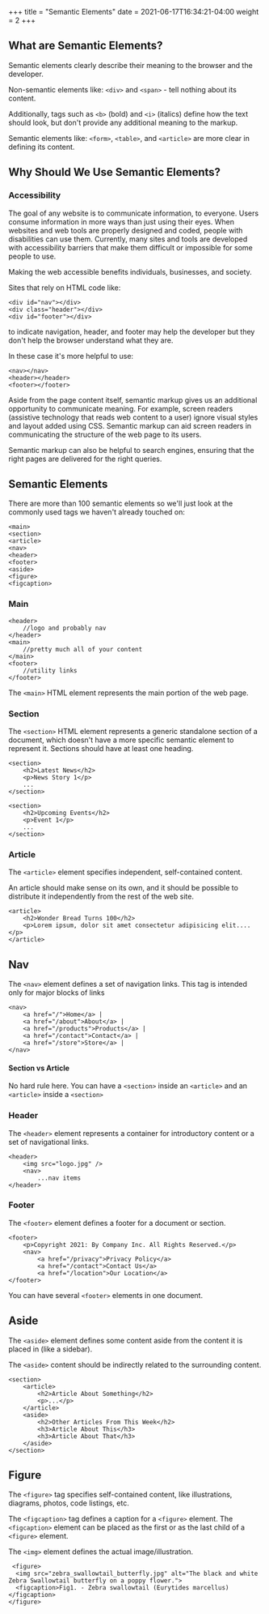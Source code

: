 +++
title = "Semantic Elements"
date = 2021-06-17T16:34:21-04:00
weight = 2
+++

## What are Semantic Elements?

Semantic elements clearly describe their meaning to the browser and the developer.

Non-semantic elements like: ```<div>``` and ```<span>``` - tell nothing about its content.

Additionally, tags such as ```<b>``` (bold) and ```<i>``` (italics) define how the text should look, but don't provide any additional meaning to the markup. 

Semantic elements like: ```<form>```, ```<table>```, and ```<article>``` are more clear in defining its content.


## Why Should We Use Semantic Elements?

### Accessibility

The goal of any website is to communicate information, to everyone. Users consume information in more ways than just using their eyes. When websites and web tools are properly designed and coded, people with disabilities can use them. Currently, many sites and tools are developed with accessibility barriers that make them difficult or impossible for some people to use.

Making the web accessible benefits individuals, businesses, and society.

Sites that rely on HTML code like: 

```
<div id="nav"></div>
<div class="header"></div>
<div id="footer"></div>
```

to indicate navigation, header, and footer may help the developer but they don't help the browser understand what they are.

In these case it's more helpful to use:

```
<nav></nav>
<header></header>
<footer></footer>
```

Aside from the page content itself, semantic markup gives us an additional opportunity to communicate meaning.  For example, screen readers (assistive technology that reads web content to a user) ignore visual styles and layout added using CSS. Semantic markup can aid screen readers in communicating the structure of the web page to its users.

Semantic markup can also be helpful to search engines, ensuring that the right pages are delivered for the right queries. 
 
## Semantic Elements

There are more than 100 semantic elements so we'll just look at the commonly used tags we haven't already touched on:

```
<main>
<section>
<article>
<nav>
<header>
<footer>
<aside>
<figure>
<figcaption>
```

### Main 

```
<header>
    //logo and probably nav
</header>
<main>
    //pretty much all of your content
</main>
<footer>
    //utility links
</footer>
```

The ```<main>``` HTML element represents the main portion of the web page. 

### Section

The ```<section>``` HTML element represents a generic standalone section of a document, which doesn't have a more specific semantic element to represent it. Sections should have at least one heading.

```
<section>
    <h2>Latest News</h2>
    <p>News Story 1</p>
    ...
</section>

<section>
    <h2>Upcoming Events</h2>
    <p>Event 1</p>
    ...
</section> 
```

### Article

The ```<article>``` element specifies independent, self-contained content.

An article should make sense on its own, and it should be possible to distribute it independently from the rest of the web site.

```
<article>
    <h2>Wonder Bread Turns 100</h2>
    <p>Lorem ipsum, dolor sit amet consectetur adipisicing elit....</p>
</article>
```

## Nav

The ```<nav>``` element defines a set of navigation links. This tag is intended only for major blocks of links

```
<nav>
    <a href="/">Home</a> |
    <a href="/about">About</a> |
    <a href="/products">Products</a> |
    <a href="/contact">Contact</a> |
    <a href="/store">Store</a> |
</nav> 
```

#### Section vs Article

No hard rule here. You can have a ```<section>``` inside an ```<article>``` and an ```<article>``` inside a ```<section>```

### Header

The ```<header>``` element represents a container for introductory content or a set of navigational links.

```
<header>
    <img src="logo.jpg" />
    <nav>
        ...nav items
</header>
```

### Footer

The ```<footer>``` element defines a footer for a document or section.

```
<footer>
    <p>Copyright 2021: By Company Inc. All Rights Reserved.</p>
    <nav>
        <a href="/privacy">Privacy Policy</a>
        <a href="/contact">Contact Us</a>
        <a href="/location">Our Location</a>
</footer> 
```

You can have several ```<footer>``` elements in one document.

## Aside

The ```<aside>``` element defines some content aside from the content it is placed in (like a sidebar).

The ```<aside>``` content should be indirectly related to the surrounding content.

```
<section>
    <article>
        <h2>Article About Something</h2>
        <p>...</p>
    </article>
    <aside>
        <h2>Other Articles From This Week</h2>
        <h3>Article About This</h3>
        <h3>Article About That</h3>
    </aside>
</section>
```

## Figure 

The ```<figure>``` tag specifies self-contained content, like illustrations, diagrams, photos, code listings, etc.

The ```<figcaption>``` tag defines a caption for a ```<figure>``` element. The ```<figcaption>``` element can be placed as the first or as the last child of a ```<figure>``` element.

The ```<img>``` element defines the actual image/illustration. 

```
 <figure>
  <img src="zebra_swallowtail_butterfly.jpg" alt="The black and white Zebra Swallowtail butterfly on a poppy flower.">
  <figcaption>Fig1. - Zebra swallowtail (Eurytides marcellus)</figcaption>
</figure> 
```
